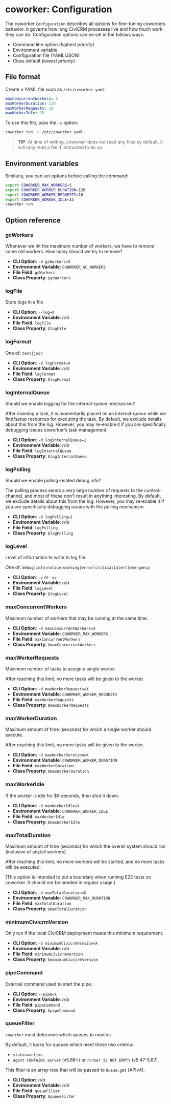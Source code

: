 # coworker: Configuration

The coworker `Configuration` describes all options for fine-tuning coworkers behavior. It governs how long
CiviCRM processes live and how much work they can do. Configuration options can be set in the follows ways:

* Command line option (*highest priority*)
* Environment variable
* Configuration file (YAML/JSON)
* Class default (*lowest priority*)

## File format

Create a YAML file such as `/etc/coworker.yaml`:

```yaml
maxConcurrentWorkers: 5
maxWorkerDuration: 120
maxWorkerRequests: 10
maxWorkerIdle: 15
```

To use this file, pass the `-c` option:

```bash
coworker run -c /etc/coworker.yaml
```

> __TIP__: At time of writing, coworker does not read any files by default. It will only read a file if instructed to do so.

## Environment variables

Similarly, you can set options before calling the command:

```bash
export COWORKER_MAX_WORKERS=5
export COWORKER_WORKER_DURATION=120
export COWORKER_WORKER_REQUESTS=10
export COWORKER_WORKER_IDLE=15
coworker run
```

## Option reference

### gcWorkers

Whenever we hit the maximum number of workers, we have to remove some old workers. How many should we try to remove?

* __CLI Option__: `-d gcWorkers=X`
* __Environment Variable__: `COWORKER_GC_WORKERS`
* __File Field__: `gcWorkers`
* __Class Property__: `$gcWorkers`

### logFile

Store logs in a file

* __CLI Option__: `--log=X`
* __Environment Variable__: _n/a_
* __File Field__: `logFile`
* __Class Property__: `$logFile`

### logFormat

One of: `text|json`

* __CLI Option__: `-d logFormat=X`
* __Environment Variable__: _n/a_
* __File Field__: `logFormat`
* __Class Property__: `$logFormat`

### logInternalQueue

Should we enable logging for the internal-queue mechanism?

After claiming a task, it is momentarily placed on an internal-queue while we find/setup resources for executing the
task. By default, we exclude details about this from the log. However, you may re-enable it if you are specifically
debugging issues coworker's task management.

* __CLI Option__: `-d logInternalQueue=1`
* __Environment Variable__: _n/a_
* __File Field__: `logInternalQueue`
* __Class Property__: `$logInternalQueue`

### logPolling

Should we enable polling-related debug info?

The polling process sends a very large number of requests to the control-channel, and most of these don't result in
anything interesting. By default, we exclude details about this from the log. However, you may re-enable it if you are
specifically debugging issues with the polling mechanism.

* __CLI Option__: `-d logPolling=1`
* __Environment Variable__: _n/a_
* __File Field__: `logPolling`
* __Class Property__: `$logPolling`

### logLevel

Level of information to write to log file.

One of: `debug|info|notice|warning|error|critical|alert|emergency`

* __CLI Option__: `-v` or `-vv`
* __Environment Variable__: _n/a_
* __File Field__: `logLevel`
* __Class Property__: `$logLevel`


### maxConcurrentWorkers

Maximum number of workers that may be running at the same time.

* __CLI Option__: `-d maxConcurrentWorkers=X`
* __Environment Variable__: `COWORKER_MAX_WORKERS`
* __File Field__: `maxConcurrentWorkers`
* __Class Property__: `$maxConcurrentWorkers`

### maxWorkerRequests

Maximum number of tasks to assign a single worker.

After reaching this limit, no more tasks will be given to the worker.

* __CLI Option__: `-d maxWorkerRequests=X`
* __Environment Variable__: `COWORKER_WORKER_REQUESTS`
* __File Field__: `maxWorkerRequests`
* __Class Property__: `$maxWorkerRequests`

### maxWorkerDuration

Maximum amount of time (seconds) for which a single worker should execute.

After reaching this limit, no more tasks will be given to the worker.

* __CLI Option__: `-d maxWorkerDuration=X`
* __Environment Variable__: `COWORKER_WORKER_DURATION`
* __File Field__: `maxWorkerDuration`
* __Class Property__: `$maxWorkerDuration`

### maxWorkerIdle

If the worker is idle for $X seconds, then shut it down.

* __CLI Option__: `-d maxWorkerIdle=X`
* __Environment Variable__: `COWORKER_WORKER_IDLE`
* __File Field__: `maxWorkerIdle`
* __Class Property__: `$maxWorkerIdle`

### maxTotalDuration

Maximum amount of time (seconds) for which the overall system should run (inclusive of any/all workers).

After reaching this limit, no more workers will be started, and no more tasks will be executed.

(This option is intended to put a boundary when running E2E tests on coworker. It should not be needed in regular usage.)

* __CLI Option__: `-d maxTotalDuration=X`
* __Environment Variable__: `COWORKER_MAX_DURATION`
* __File Field__: `maxTotalDuration`
* __Class Property__: `$maxTotalDuration`

### minimumCivicrmVersion

Only run if the local CiviCRM deployment meets this minimum requirement.

* __CLI Option__: `-d minimumCivicrmVersion=X`
* __Environment Variable__: _n/a_
* __File Field__: `minimumCivicrmVersion`
* __Class Property__: `$minimumCivicrmVersion`

### pipeCommand

External command used to start the pipe.

* __CLI Option__: `--pipe=X`
* __Environment Variable__: _n/a_
* __File Field__: `pipeCommand`
* __Class Property__: `$pipeCommand`

### queueFilter

`coworker` must determine which queues to monitor.

By default, it looks for queues which meet these two criteria:

* `status=active`
* `agent CONTAINS server` (v5.68+) or `runner IS NOT EMPTY` (v5.47-5.67)

This filter is an array-tree that will be passed to `Queue.get` (APIv4).

* __CLI Option__: _n/a_
* __Environment Variable__: _n/a_
* __File Field__: `queueFilter`
* __Class Property__: `$queueFilter`
